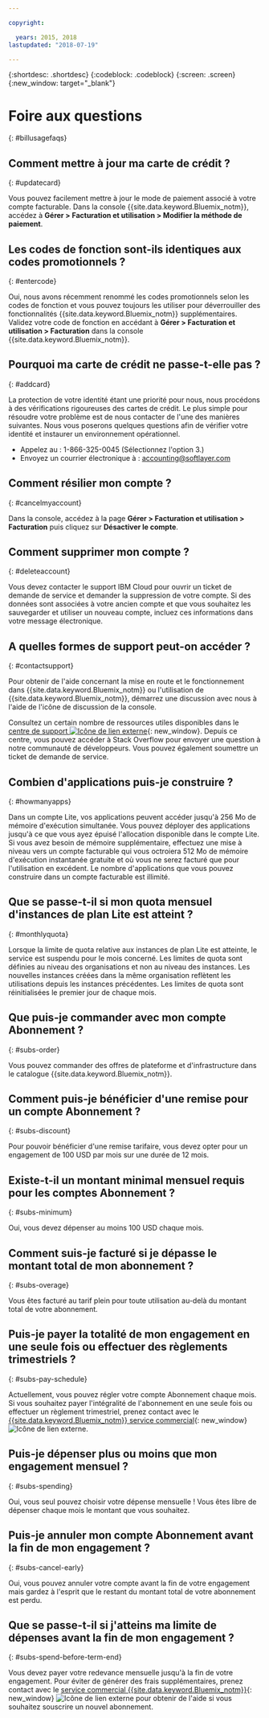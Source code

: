 ```yaml
---

copyright:

  years: 2015, 2018
lastupdated: "2018-07-19"

---
```


{:shortdesc: .shortdesc}
{:codeblock: .codeblock}
{:screen: .screen}
{:new_window: target="_blank"}

# Foire aux questions
{: #billusagefaqs} 




## Comment mettre à jour ma carte de crédit ?
{: #updatecard}

Vous pouvez facilement mettre à jour le mode de paiement associé à votre compte facturable. Dans la console {{site.data.keyword.Bluemix_notm}}, accédez à **Gérer > Facturation et utilisation > Modifier la méthode de paiement**. 

## Les codes de fonction sont-ils identiques aux codes promotionnels ? 
{: #entercode}

Oui, nous avons récemment renommé les codes promotionnels selon les codes de fonction et vous pouvez toujours les utiliser pour déverrouiller des fonctionnalités {{site.data.keyword.Bluemix_notm}} supplémentaires. Validez votre code de fonction en accédant à **Gérer > Facturation et utilisation > Facturation** dans la console {{site.data.keyword.Bluemix_notm}}. 

## Pourquoi ma carte de crédit ne passe-t-elle pas ?
{: #addcard}

La protection de votre identité étant une priorité pour nous, nous procédons à des vérifications rigoureuses des cartes de crédit. Le plus simple pour résoudre votre problème est de nous contacter de l'une des manières suivantes. Nous vous poserons quelques questions afin de vérifier votre identité et instaurer un environnement opérationnel. 

   * Appelez au : 1-866-325-0045 (Sélectionnez l'option 3.)
   * Envoyez un courrier électronique à : accounting@softlayer.com

## Comment résilier mon compte ?
{: #cancelmyaccount}

Dans la console, accédez à la page **Gérer > Facturation et utilisation > Facturation** puis cliquez sur **Désactiver le compte**.

## Comment supprimer mon compte ?
{: #deleteaccount}

Vous devez contacter le support IBM Cloud pour ouvrir un ticket de demande de service et demander la suppression de votre compte. Si des données sont associées à votre ancien compte et que vous souhaitez les sauvegarder et utiliser un nouveau compte, incluez ces informations dans votre message électronique.

## A quelles formes de support peut-on accéder ?
{: #contactsupport}

Pour obtenir de l'aide concernant la mise en route et le fonctionnement dans {{site.data.keyword.Bluemix_notm}} ou l'utilisation de {{site.data.keyword.Bluemix_notm}}, démarrez une discussion avec nous à l'aide de l'icône de discussion de la console. 

Consultez un certain nombre de ressources utiles disponibles dans le [centre de support ![Icône de lien externe](../icons/launch-glyph.svg)](https://console.bluemix.net/unifiedsupport/supportcenter){: new_window}. Depuis ce centre, vous pouvez accéder à Stack Overflow pour envoyer une question à notre communauté de développeurs. Vous pouvez également soumettre un ticket de demande de service.  



## Combien d'applications puis-je construire ?
{: #howmanyapps}

Dans un compte Lite, vos applications peuvent accéder jusqu'à 256 Mo de mémoire d'exécution simultanée. Vous pouvez déployer des applications jusqu'à ce que vous ayez épuisé l'allocation disponible dans le compte Lite. Si vous avez besoin de mémoire supplémentaire, effectuez une mise à niveau vers un compte facturable qui vous octroiera 512 Mo de mémoire d'exécution instantanée gratuite et où vous ne serez facturé que pour l'utilisation en excédent. Le nombre d'applications que vous pouvez construire dans un compte facturable est illimité.

## Que se passe-t-il si mon quota mensuel d'instances de plan Lite est atteint ?
{: #monthlyquota}

Lorsque la limite de quota relative aux instances de plan Lite est atteinte, le service est suspendu pour le mois concerné. Les limites de quota sont définies au niveau des organisations et non au niveau des instances. Les nouvelles instances créées dans la même organisation reflètent les utilisations depuis les instances précédentes. Les limites de quota sont réinitialisées le premier jour de chaque mois.



## Que puis-je commander avec mon compte Abonnement ? 
{: #subs-order}

Vous pouvez commander des offres de plateforme et d'infrastructure dans le catalogue {{site.data.keyword.Bluemix_notm}}.

## Comment puis-je bénéficier d'une remise pour un compte Abonnement ? 
{: #subs-discount}

Pour pouvoir bénéficier d'une remise tarifaire, vous devez opter pour un engagement de 100 USD par mois sur une durée de 12 mois. 

## Existe-t-il un montant minimal mensuel requis pour les comptes Abonnement ? 
{: #subs-minimum}

Oui, vous devez dépenser au moins 100 USD chaque mois.

## Comment suis-je facturé si je dépasse le montant total de mon abonnement ?
{: #subs-overage}

Vous êtes facturé au tarif plein pour toute utilisation au-delà du montant total de votre abonnement.

## Puis-je payer la totalité de mon engagement en une seule fois ou effectuer des règlements trimestriels ?
{: #subs-pay-schedule}

Actuellement, vous pouvez régler votre compte Abonnement chaque mois. Si vous souhaitez payer l'intégralité de l'abonnement en une seule fois ou effectuer un règlement trimestriel, prenez contact avec le [{{site.data.keyword.Bluemix_notm}} service commercial](https://www.ibm.com/cloud-computing/bluemix/contact-us){: new_window} ![Icône de lien externe](../icons/launch-glyph.svg).

## Puis-je dépenser plus ou moins que mon engagement mensuel ?  
{: #subs-spending}

Oui, vous seul pouvez choisir votre dépense mensuelle ! Vous êtes libre de dépenser chaque mois le montant que vous souhaitez. 

## Puis-je annuler mon compte Abonnement avant la fin de mon engagement ?  
{: #subs-cancel-early}

Oui, vous pouvez annuler votre compte avant la fin de votre engagement mais gardez à l'esprit que le restant du montant total de votre abonnement est perdu. 

## Que se passe-t-il si j'atteins ma limite de dépenses avant la fin de mon engagement ?  
{: #subs-spend-before-term-end}

Vous devez payer votre redevance mensuelle jusqu'à la fin de votre engagement. Pour éviter de générer des frais supplémentaires, prenez contact avec le [service commercial {{site.data.keyword.Bluemix_notm}}](https://www.ibm.com/cloud-computing/bluemix/contact-us){: new_window} ![Icône de lien externe](../icons/launch-glyph.svg) pour obtenir de l'aide si vous souhaitez souscrire un nouvel abonnement. 















